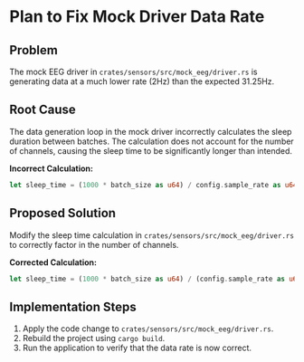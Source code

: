 # Plan to Fix Mock Driver Data Rate

## Problem

The mock EEG driver in `crates/sensors/src/mock_eeg/driver.rs` is generating data at a much lower rate (2Hz) than the expected 31.25Hz.

## Root Cause

The data generation loop in the mock driver incorrectly calculates the sleep duration between batches. The calculation does not account for the number of channels, causing the sleep time to be significantly longer than intended.

**Incorrect Calculation:**
```rust
let sleep_time = (1000 * batch_size as u64) / config.sample_rate as u64;
```

## Proposed Solution

Modify the sleep time calculation in `crates/sensors/src/mock_eeg/driver.rs` to correctly factor in the number of channels.

**Corrected Calculation:**
```rust
let sleep_time = (1000 * batch_size as u64) / (config.sample_rate as u64 * config.channels.len() as u64);
```

## Implementation Steps

1.  Apply the code change to `crates/sensors/src/mock_eeg/driver.rs`.
2.  Rebuild the project using `cargo build`.
3.  Run the application to verify that the data rate is now correct.